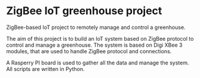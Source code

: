 # ZigBee IoT greenhouse project

ZigBee-based IoT project to remotely manage and control a greenhouse.

The aim of this project is to build an IoT system based on ZigBee protocol to control and manage a greenhouse. The system is based on Digi XBee 3 modules, that are used to handle ZigBee protocol and connections.

A Rasperry PI board is used to gather all the data and manage the system. All scripts are written in Python.
